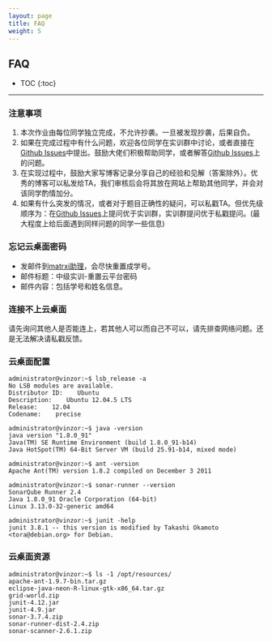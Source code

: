 ```yaml
---
layout: page
title: FAQ
weight: 5
---
```


## FAQ


* TOC
{:toc}


----------

### 注意事项
 1. 本次作业由每位同学独立完成，不允许抄袭。一旦被发现抄袭，后果自负。
 2. 如果在完成过程中有什么问题，欢迎各位同学在实训群中讨论，或者直接在[Github Issues](https://github.com/se-2019/se-2019.github.io/issues)中提出。鼓励大佬们积极帮助同学，或者解答[Github Issues](https://github.com/se-2019/se-2019.github.io/issues)上的问题。
 3. 在实现过程中，鼓励大家写博客记录分享自己的经验和见解（答案除外）。优秀的博客可以私发给TA，我们审核后会将其放在网站上帮助其他同学，并会对该同学酌情加分。
 4. 如果有什么突发的情况，或者对于题目正确性的疑问，可以私戳TA。但优先级顺序为：在[Github Issues](https://github.com/se-2019/se-2019.github.io/issues)上提问优于实训群，实训群提问优于私戳提问。(最大程度上给后面遇到同样问题的同学一些信息)


### 忘记云桌面密码
* 发邮件到[matrxi助理](mailto:)，会尽快重置成学号。
* 邮件标题：中级实训-重置云平台密码
* 邮件内容：包括学号和姓名信息。

### 连接不上云桌面
请先询问其他人是否能连上，若其他人可以而自己不可以，请先排查网络问题。还是无法解决请私戳反馈。

### 云桌面配置
```shell
administrator@vinzor:~$ lsb_release -a
No LSB modules are available.
Distributor ID:    Ubuntu
Description:    Ubuntu 12.04.5 LTS
Release:    12.04
Codename:    precise

administrator@vinzor:~$ java -version
java version "1.8.0_91"
Java(TM) SE Runtime Environment (build 1.8.0_91-b14)
Java HotSpot(TM) 64-Bit Server VM (build 25.91-b14, mixed mode)

administrator@vinzor:~$ ant -version
Apache Ant(TM) version 1.8.2 compiled on December 3 2011

administrator@vinzor:~$ sonar-runner --version
SonarQube Runner 2.4
Java 1.8.0_91 Oracle Corporation (64-bit)
Linux 3.13.0-32-generic amd64

administrator@vinzor:~$ junit -help
junit 3.8.1 -- this version is modified by Takashi Okamoto <tora@debian.org> for Debian.
```

### 云桌面资源
```shell
administrator@vinzor:~$ ls -1 /opt/resources/
apache-ant-1.9.7-bin.tar.gz
eclipse-java-neon-R-linux-gtk-x86_64.tar.gz
grid-world.zip
junit-4.12.jar
junit-4.9.jar
sonar-3.7.4.zip
sonar-runner-dist-2.4.zip
sonar-scanner-2.6.1.zip
```
